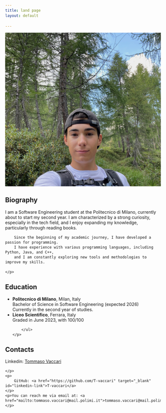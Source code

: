 ```yaml
---
title: land page
layout: default

---
```



<img src="assets/immages/IMG_4406.jpeg" alt=" Photo" class="profile-pic">

<section id="Biography">
    <h2>Biography</h2>
    <!-- Inserisci qui la tua foto -->
    <!--<img src="img.jpeg" alt="Foto di Tommaso" class="profile-pic"> -->
    <p>
        I am a Software Engineering student at the Politecnico di Milano, currently about to start my second year. 
        I am characterized by a strong curiosity, especially in the tech field, and I enjoy expanding my knowledge,
         particularly through reading books.

        Since the beginning of my academic journey, I have developed a passion for programming. 
        I have experience with various programming languages, including Python, Java, and C++,
        and I am constantly exploring new tools and methodologies to improve my skills.

    </p>
</section>



<section id="Education">
    <h2>Education</h2>
    <p>
        <ul>
            <li><strong>Politecnico di Milano</strong>, Milan, Italy<br>
                Bachelor of Science in Software Engineering (expected 2026)<br>
                Currently in the second year of studies.
            </li>
            <li><strong>Liceo Scientifico</strong>, Ferrara, Italy<br>
                Graded in June 2023, with 100/100
            </li>

            
        </ul>
    </p>
</section>


<section id="contacts">
    <h2>Contacts</h2>
    <p>
        Linkedin: <a href="https://www.linkedin.com/in/tommaso-vaccari-97b36b298/" target="_blank" id="linkedin-link">Tommaso Vaccari</a>
        
    </p>
    <p>
        GitHub: <a href="https://github.com/T-vaccari" target="_blank" id="linkedin-link">T-vaccari</a>
    </p>
    <p>You can reach me via email at: <a href="mailto:tommaso.vaccari@mail.polimi.it">tommaso.vaccari@mail.polimi.it</a></p>
</section>
